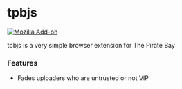 # tpbjs
[![Mozilla Add-on](https://img.shields.io/badge/Firefox-Add--on-orange.svg?style=flat-square)](https://addons.mozilla.org/en-US/firefox/addon/tpbjs/)

tpbjs is a very simple browser extension for The Pirate Bay

### Features

  - Fades uploaders who are untrusted or not VIP
